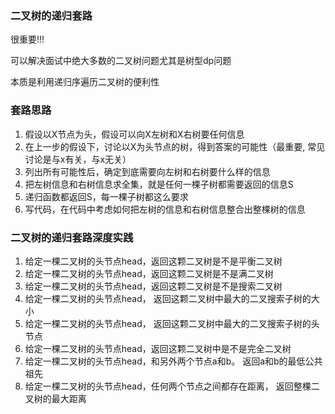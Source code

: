 ### 二叉树的递归套路
很重要!!!


可以解决面试中绝大多数的二叉树问题尤其是树型dp问题

本质是利用递归序遍历二叉树的便利性



### 套路思路
1. 假设以X节点为头，假设可以向X左树和X右树要任何信息
2. 在上一步的假设下，讨论以X为头节点的树，得到答案的可能性（最重要, 常见讨论是与x有关，与x无关）
3. 列出所有可能性后，确定到底需要向左树和右树要什么样的信息
4. 把左树信息和右树信息求全集，就是任何一棵子树都需要返回的信息S
5. 递归函数都返回S，每一棵子树都这么要求
6. 写代码，在代码中考虑如何把左树的信息和右树信息整合出整棵树的信息


### 二叉树的递归套路深度实践

1. 给定一棵二叉树的头节点head，返回这颗二叉树是不是平衡二叉树
2. 给定一棵二叉树的头节点head，返回这颗二叉树是不是满二叉树
3. 给定一棵二叉树的头节点head，返回这颗二叉树是不是搜索二叉树
4. 给定一棵二叉树的头节点head，
   返回这颗二叉树中最大的二叉搜索子树的大小
5. 给定一棵二叉树的头节点head，
   返回这颗二叉树中最大的二叉搜索子树的头节点
6. 给定一棵二叉树的头节点head，返回这颗二叉树中是不是完全二叉树
7. 给定一棵二叉树的头节点head，和另外两个节点a和b。
   返回a和b的最低公共祖先
8. 给定一棵二叉树的头节点head，任何两个节点之间都存在距离，
   返回整棵二叉树的最大距离

